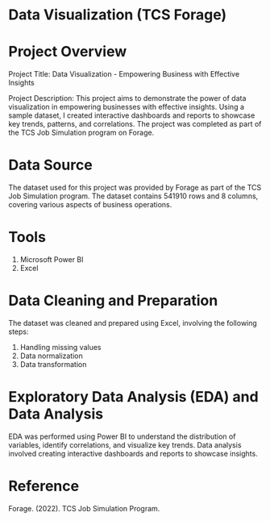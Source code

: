 # Data Visualization (TCS Forage)

# Project Overview
Project Title: Data Visualization - Empowering Business with Effective Insights

Project Description: This project aims to demonstrate the power of data visualization in empowering businesses with effective insights. Using a sample dataset, I created interactive dashboards and reports to showcase key trends, patterns, and correlations. The project was completed as part of the TCS Job Simulation program on Forage.

# Data Source
The dataset used for this project was provided by Forage as part of the TCS Job Simulation program. The dataset contains 541910 rows and 8 columns, covering various aspects of business operations.

# Tools
1. Microsoft Power BI
2. Excel

# Data Cleaning and Preparation
The dataset was cleaned and prepared using Excel, involving the following steps:
1. Handling missing values
2. Data normalization
3. Data transformation

# Exploratory Data Analysis (EDA) and Data Analysis
EDA was performed using Power BI to understand the distribution of variables, identify correlations, and visualize key trends. Data analysis involved creating interactive dashboards and reports to showcase insights.


# Reference
Forage. (2022). TCS Job Simulation Program.

